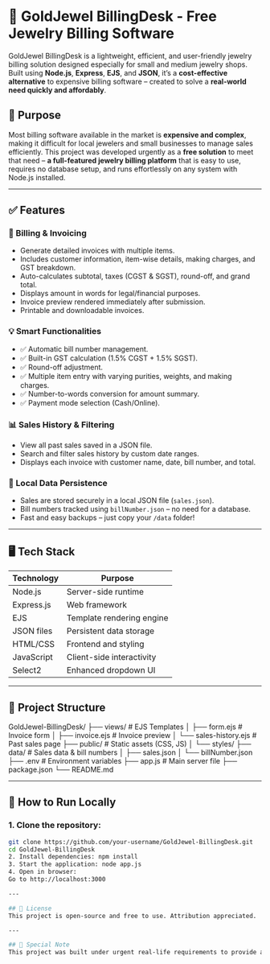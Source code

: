 # 💎 GoldJewel BillingDesk - Free Jewelry Billing Software

GoldJewel BillingDesk is a lightweight, efficient, and user-friendly jewelry billing solution designed especially for small and medium jewelry shops. Built using **Node.js**, **Express**, **EJS**, and **JSON**, it’s a **cost-effective alternative** to expensive billing software – created to solve a **real-world need quickly and affordably**.

## 🔧 Purpose

Most billing software available in the market is **expensive and complex**, making it difficult for local jewelers and small businesses to manage sales efficiently. This project was developed urgently as a **free solution** to meet that need – **a full-featured jewelry billing platform** that is easy to use, requires no database setup, and runs effortlessly on any system with Node.js installed.

---

## ✅ Features

### 🧾 Billing & Invoicing
- Generate detailed invoices with multiple items.
- Includes customer information, item-wise details, making charges, and GST breakdown.
- Auto-calculates subtotal, taxes (CGST & SGST), round-off, and grand total.
- Displays amount in words for legal/financial purposes.
- Invoice preview rendered immediately after submission.
- Printable and downloadable invoices.

### 💡 Smart Functionalities
- ✅ Automatic bill number management.
- ✅ Built-in GST calculation (1.5% CGST + 1.5% SGST).
- ✅ Round-off adjustment.
- ✅ Multiple item entry with varying purities, weights, and making charges.
- ✅ Number-to-words conversion for amount summary.
- ✅ Payment mode selection (Cash/Online).

### 📊 Sales History & Filtering
- View all past sales saved in a JSON file.
- Search and filter sales history by custom date ranges.
- Displays each invoice with customer name, date, bill number, and total.

### 💾 Local Data Persistence
- Sales are stored securely in a local JSON file (`sales.json`).
- Bill numbers tracked using `billNumber.json` – no need for a database.
- Fast and easy backups – just copy your `/data` folder!

---

## 🖥️ Tech Stack

| Technology   | Purpose                      |
|--------------|------------------------------|
| Node.js      | Server-side runtime          |
| Express.js   | Web framework                |
| EJS          | Template rendering engine    |
| JSON files   | Persistent data storage      |
| HTML/CSS     | Frontend and styling         |
| JavaScript   | Client-side interactivity    |
| Select2      | Enhanced dropdown UI         |

---

## 📂 Project Structure

GoldJewel-BillingDesk/
├── views/ # EJS Templates
│ ├── form.ejs # Invoice form
│ ├── invoice.ejs # Invoice preview
│ └── sales-history.ejs # Past sales page
├── public/ # Static assets (CSS, JS)
│ └── styles/
├── data/ # Sales data & bill numbers
│ ├── sales.json
│ └── billNumber.json
├── .env # Environment variables
├── app.js # Main server file
├── package.json
└── README.md


---

## 🚀 How to Run Locally

### 1. Clone the repository:
```bash
git clone https://github.com/your-username/GoldJewel-BillingDesk.git
cd GoldJewel-BillingDesk
2. Install dependencies: npm install
3. Start the application: node app.js
4. Open in browser:
Go to http://localhost:3000

---

## 📃 License
This project is open-source and free to use. Attribution appreciated.

---

## 🙏 Special Note
This project was built under urgent real-life requirements to provide a free, working solution to jewelry store owners who couldn't afford commercial billing systems. It is simple, powerful, and practical – and helps real businesses stay efficient and compliant without extra cost.